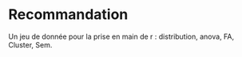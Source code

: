 # Recommandation
Un jeu de donnée pour la prise en main de r : distribution, anova, FA, Cluster, Sem.
